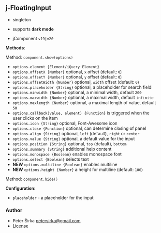 ## j-FloatingInput

- singleton
- supports __dark mode__

- jComponent `v19|v20`

__Methods__:

Method: `component.show(options)`

- `options.element {Element/jQuery Element}`
- `options.offsetX {Number}` optional, `x` offset (default: `0`)
- `options.offsetY {Number}` optional, `y` offset (default: `0`)
- `options.offsetWidth {Number}` optional, `width` offset (default: `0`)
- `options.placeholder {String}` optional, a placeholder for search field
- `options.minwidth {Number}` optional, a minimal width, default `200`
- `options.maxwidth {Number}` optional, a maximal width, default `infinite`
- `options.maxlength {Number}` optional, a maximal length of value, default `50`
- `options.callback(value, element) {Function}` is triggered when the user clicks on the item
- `options.icon {String}` optional, Font-Awesome icon
- `options.close {Function}` optional, can determine closing of panel
- `options.align {String}` optional, `left` (default), `right` or `center`
- `options.value {String}` optional, a default value for the input
- `options.position {String}` optional, `top` (default), `bottom`
- `options.summary {String}` additional help content
- `options.monospace {Boolean}` enables monospace font
- `options.select {Boolean}` selects text
- __NEW__ `options.multiline {Boolean}` enables multiline
- __NEW__ `options.height {Number}` a height for multiline (default: `100`)

Method: `component.hide()`

__Configuration__:

- `placeholder` - a placeholder for the input

### Author

- Peter Širka <petersirka@gmail.com>
- [License](https://www.totaljs.com/license/)